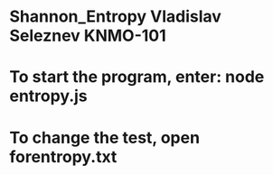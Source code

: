 # Shannon_Entropy Vladislav Seleznev KNMO-101
# To start the program, enter: node entropy.js
# To change the test, open forentropy.txt
